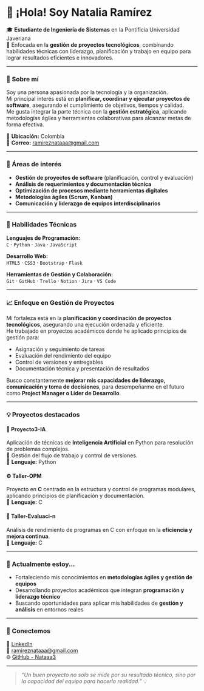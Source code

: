 # 👋 ¡Hola! Soy Natalia Ramírez

🎓 **Estudiante de Ingeniería de Sistemas** en la Pontificia Universidad Javeriana  
💼 Enfocada en la **gestión de proyectos tecnológicos**, combinando habilidades técnicas con liderazgo, planificación y trabajo en equipo para lograr resultados eficientes e innovadores.

---

### 🚀 Sobre mí
Soy una persona apasionada por la tecnología y la organización.  
Mi principal interés está en **planificar, coordinar y ejecutar proyectos de software**, asegurando el cumplimiento de objetivos, tiempos y calidad.  
Me gusta integrar la parte técnica con la **gestión estratégica**, aplicando metodologías ágiles y herramientas colaborativas para alcanzar metas de forma efectiva.  

📍 **Ubicación:** Colombia  
📧 **Correo:** ramireznataaa@gmail.com  

---

### 🧩 Áreas de interés
- **Gestión de proyectos de software** (planificación, control y evaluación)  
- **Análisis de requerimientos y documentación técnica**  
- **Optimización de procesos mediante herramientas digitales**  
- **Metodologías ágiles (Scrum, Kanban)**  
- **Comunicación y liderazgo de equipos interdisciplinarios**  

---

### 🧠 Habilidades Técnicas

**Lenguajes de Programación:**  
`C` · `Python` · `Java` · `JavaScript`

**Desarrollo Web:**  
`HTML5` · `CSS3` · `Bootstrap` · `Flask`

**Herramientas de Gestión y Colaboración:**  
`Git` · `GitHub` · `Trello` · `Notion` · `Jira` · `VS Code`

---

### 📈 Enfoque en Gestión de Proyectos
Mi fortaleza está en la **planificación y coordinación de proyectos tecnológicos**, asegurando una ejecución ordenada y eficiente.  
He trabajado en proyectos académicos donde he aplicado principios de gestión para:
- Asignación y seguimiento de tareas  
- Evaluación del rendimiento del equipo  
- Control de versiones y entregables  
- Documentación técnica y presentación de resultados  

Busco constantemente **mejorar mis capacidades de liderazgo, comunicación y toma de decisiones**, para desempeñarme en el futuro como **Project Manager o Líder de Desarrollo**.

---

### 💡 Proyectos destacados

#### 🧠 Proyecto3-IA  
Aplicación de técnicas de **Inteligencia Artificial** en Python para resolución de problemas complejos.  
🔹 Gestión del flujo de trabajo y control de versiones.  
🔹 **Lenguaje:** Python  

#### ⚙️ Taller-OPM  
Proyecto en **C** centrado en la estructura y control de programas modulares, aplicando principios de planificación y documentación.  
🔹 **Lenguaje:** C  

#### 💼 Taller-Evaluaci-n  
Análisis de rendimiento de programas en C con enfoque en la **eficiencia y mejora continua**.  
🔹 **Lenguaje:** C  

---

### 🌱 Actualmente estoy...
- Fortaleciendo mis conocimientos en **metodologías ágiles y gestión de equipos**  
- Desarrollando proyectos académicos que integran **programación y liderazgo técnico**  
- Buscando oportunidades para aplicar mis habilidades de **gestión y análisis** en entornos reales  

---

### 🤝 Conectemos
💼 [LinkedIn](https://www.linkedin.com)  
📧 ramireznataaa@gmail.com  
🌐 [GitHub - Nataaa3](https://github.com/Nataaa3)

---

> _“Un buen proyecto no solo se mide por su resultado técnico, sino por la capacidad del equipo para hacerlo realidad.”_ 💡

